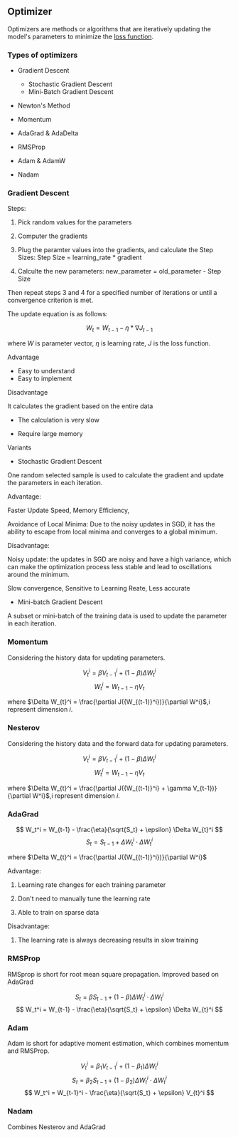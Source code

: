 ## Optimizer

Optimizers are methods or algorithms that are iteratively updating the model's parameters to minimize the [loss function](LossFunction.md).

### Types of optimizers

* Gradient Descent
    * Stochastic Gradient Descent
    * Mini-Batch Gradient Descent

* Newton's Method
* Momentum
* AdaGrad & AdaDelta
* RMSProp
* Adam & AdamW
* Nadam


### Gradient Descent

Steps:

1. Pick random values for the parameters

2. Computer the gradients

3. Plug the paramter values into the gradients, and calculate the Step Sizes: Step Size = learning_rate * gradient 

4. Calculte the new parameters: new_parameter = old_parameter - Step Size


Then repeat steps 3 and 4 for a specified number of iterations or until a convergence criterion is met.

The update equation is as follows:

$$ W_{t} = W_{t-1} - \eta * \nabla J_{t-1}$$

where $W$ is parameter vector, $\eta$ is learning rate, $J$ is the loss function.

Advantage

* Easy to understand 
* Easy to implement

Disadvantage

It calculates the gradient based on the entire data

* The calculation is very slow 

* Require large memory


Variants

* Stochastic Gradient Descent

One random selected sample is used to calculate the gradient and update the parameters in each iteration.

Advantage:

Faster Update Speed, Memory Efficiency, 

Avoidance of Local Minima: Due to the noisy updates in SGD, it has the ability to escape from local minima and converges to a global minimum.

Disadvantage:  

Noisy update: the updates in SGD are noisy and have a high variance, which can make the optimization process less stable and lead to oscillations around the minimum.

Slow convergence, Sensitive to Learning Reate, Less accurate


* Mini-batch Gradient Descent

A subset or mini-batch of the training data is used to update the parameter in each iteration.


### Momentum

Considering the history data for updating parameters.


$$ V_{t}^i = \beta V_{t-1}^i + (1- \beta)\Delta W_t^i  $$
$$ W_t^i = W_{t-1} - \eta V_{t} $$

where  $\Delta W_{t}^i = \frac{\partial J({W_{(t-1)}^i})}{\partial W^i}$,i represent dimension $i$.

### Nesterov

Considering the history data and the forward data for updating parameters.

$$ V_{t}^i = \beta V_{t-1}^i + (1- \beta)\Delta W_t^i  $$
$$ W_t^i = W_{t-1} - \eta V_{t} $$

where  $\Delta W_{t}^i = \frac{\partial J({W_{(t-1)}^i} + \gamma V_{t-1})}{\partial W^i}$,i represent dimension $i$.

### AdaGrad

$$ W_t^i = W_{t-1} - \frac{\eta}{\sqrt{S_t} + \epsilon} \Delta W_{t}^i $$
$$ S_t = S_{t-1} + \Delta W_{t}^i \cdot \Delta W_{t}^i $$

where  $\Delta W_{t}^i = \frac{\partial J({W_{(t-1)}^i})}{\partial W^i}$

Advantage:

1. Learning rate changes for each training parameter

2. Don't need to manually tune the learning rate

3. Able to train on sparse data

Disadvantage:

1. The learning rate is always decreasing results in slow training

### RMSProp 

RMSprop is short for root mean square propagation. Improved based on AdaGrad

$$ S_t = \beta S_{t-1} + (1- \beta )\Delta W_{t}^i \cdot \Delta W_{t}^i $$
$$ W_t^i = W_{t-1} - \frac{\eta}{\sqrt{S_t} + \epsilon} \Delta W_{t}^i $$

### Adam

Adam is short for adaptive moment estimation, which combines momentum and RMSProp.

$$ V_{t}^i = \beta_1 V_{t-1}^i + (1- \beta_1)\Delta W_t^i  $$
$$ S_t = \beta_2 S_{t-1} + (1- \beta_2 )\Delta W_{t}^i \cdot \Delta W_{t}^i $$
$$ W_t^i = W_{t-1}^i - \frac{\eta}{\sqrt{S_t} + \epsilon} V_{t}^i $$


### Nadam

Combines Nesterov and AdaGrad